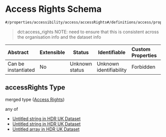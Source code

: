 # Access Rights Schema

```txt
#/properties/accessibility/access/accessRights#/definitions/access/properties/accessRights
```




> dct:access_rights NOTE: need to ensure that this is consistent across the organisation info and the dataset info
>

| Abstract            | Extensible | Status         | Identifiable            | Custom Properties | Additional Properties | Access Restrictions | Defined In                                                                                         |
| :------------------ | ---------- | -------------- | ----------------------- | :---------------- | --------------------- | ------------------- | -------------------------------------------------------------------------------------------------- |
| Can be instantiated | No         | Unknown status | Unknown identifiability | Forbidden         | Allowed               | none                | [dataset.schema.json\*](../../../schema/dataset/latest/dataset.schema.json "open original schema") |

## accessRights Type

merged type ([Access Rights](dataset-definitions-access-properties-access-rights.md))

any of

-   [Untitled string in HDR UK Dataset](dataset-definitions-access-properties-access-rights-anyof-0.md "check type definition")
-   [Untitled string in HDR UK Dataset](dataset-definitions-access-properties-access-rights-anyof-1.md "check type definition")
-   [Untitled array in HDR UK Dataset](dataset-definitions-access-properties-access-rights-anyof-2.md "check type definition")

